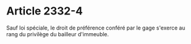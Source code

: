# Article 2332-4

Sauf loi spéciale, le droit de préférence conféré par le gage s'exerce au rang du privilège du bailleur d'immeuble.
